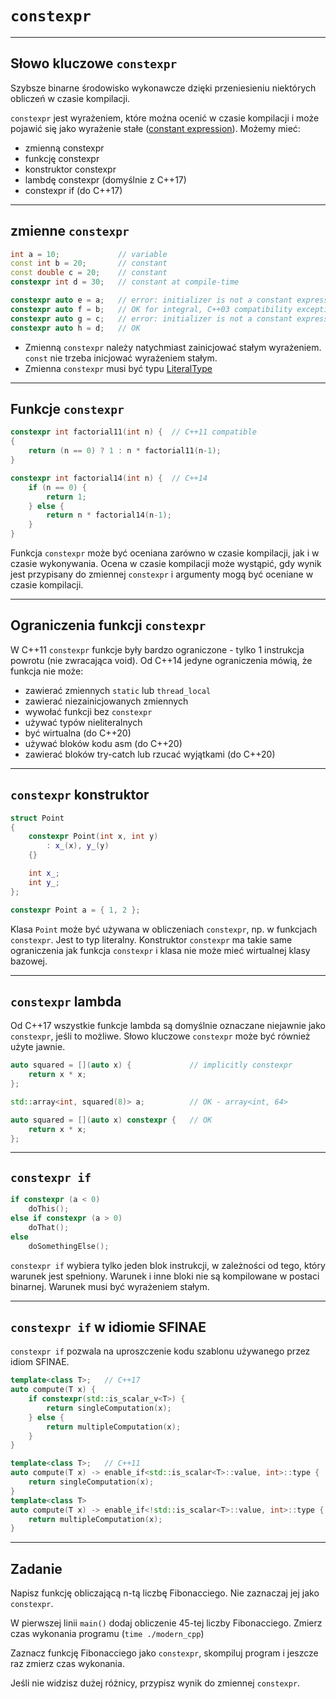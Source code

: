 <!-- .slide: data-background="#111111" -->
# `constexpr`

___

## Słowo kluczowe `constexpr`

Szybsze binarne środowisko wykonawcze dzięki przeniesieniu niektórych obliczeń w czasie kompilacji.

`constexpr` jest wyrażeniem, które można ocenić w czasie kompilacji i może pojawić się jako wyrażenie stałe ([constant expression](https://en.cppreference.com/w/cpp/language/constant_expression)). Możemy mieć:

* <!-- .element: class="fragment fade-in" --> zmienną constexpr
* <!-- .element: class="fragment fade-in" --> funkcję constexpr
* <!-- .element: class="fragment fade-in" --> konstruktor constexpr
* <!-- .element: class="fragment fade-in" --> lambdę constexpr (domyślnie z C++17)
* <!-- .element: class="fragment fade-in" --> constexpr if (do C++17)

___

## zmienne `constexpr`

```cpp
int a = 10;             // variable
const int b = 20;       // constant
const double c = 20;    // constant
constexpr int d = 30;   // constant at compile-time

constexpr auto e = a;   // error: initializer is not a constant expression
constexpr auto f = b;   // OK for integral, C++03 compatibility exception
constexpr auto g = c;   // error: initializer is not a constant expression
constexpr auto h = d;   // OK
```
<!-- .element: class="fragment fade-in" -->

* <!-- .element: class="fragment fade-in" --> Zmienną <code>constexpr</code> należy natychmiast zainicjować stałym wyrażeniem. <code>const</code> nie trzeba inicjować wyrażeniem stałym.
* <!-- .element: class="fragment fade-in" --> Zmienna <code>constexpr</code> musi być typu <a href="https://en.cppreference.com/w/cpp/named_req/LiteralType">LiteralType</a>

___

## Funkcje `constexpr`

```cpp
constexpr int factorial11(int n) {  // C++11 compatible
{
    return (n == 0) ? 1 : n * factorial11(n-1);
}

constexpr int factorial14(int n) {  // C++14
    if (n == 0) {
        return 1;
    } else {
        return n * factorial14(n-1);
    }
}
```

Funkcja `constexpr` może być oceniana zarówno w czasie kompilacji, jak i w czasie wykonywania. Ocena w czasie kompilacji może wystąpić, gdy wynik jest przypisany do zmiennej `constexpr` i argumenty mogą być oceniane w czasie kompilacji.
<!-- .element: class="fragment fade-in" -->

___

## Ograniczenia funkcji `constexpr`

W C++11 `constexpr` funkcje były bardzo ograniczone - tylko 1 instrukcja powrotu (nie zwracająca void). Od C++14 jedyne ograniczenia mówią, że funkcja nie może:

* <!-- .element: class="fragment fade-in" --> zawierać zmiennych <code>static</code> lub <code>thread_local</code>
* <!-- .element: class="fragment fade-in" --> zawierać niezainicjowanych zmiennych
* <!-- .element: class="fragment fade-in" --> wywołać funkcji bez <code>constexpr</code>
* <!-- .element: class="fragment fade-in" --> używać typów nieliteralnych
* <!-- .element: class="fragment fade-in" --> być wirtualna (do C++20)
* <!-- .element: class="fragment fade-in" --> używać bloków kodu asm (do C++20)
* <!-- .element: class="fragment fade-in" --> zawierać bloków try-catch lub rzucać wyjątkami (do C++20)

___

## `constexpr` konstruktor

```cpp
struct Point
{
    constexpr Point(int x, int y)
        : x_(x), y_(y)
    {}

    int x_;
    int y_;
};

constexpr Point a = { 1, 2 };
```

Klasa `Point` może być używana w obliczeniach `constexpr`, np. w funkcjach `constexpr`. Jest to typ literalny. Konstruktor `constexpr` ma takie same ograniczenia jak funkcja `constexpr` i klasa nie może mieć wirtualnej klasy bazowej.

___

## `constexpr` lambda

Od C++17 wszystkie funkcje lambda są domyślnie oznaczane niejawnie jako `constexpr`, jeśli to możliwe. Słowo kluczowe `constexpr` może być również użyte jawnie.

```cpp
auto squared = [](auto x) {             // implicitly constexpr
    return x * x;
};

std::array<int, squared(8)> a;          // OK - array<int, 64>

auto squared = [](auto x) constexpr {   // OK
    return x * x;
};
```

___

## `constexpr if`

```cpp
if constexpr (a < 0)
    doThis();
else if constexpr (a > 0)
    doThat();
else
    doSomethingElse();
```

`constexpr if` wybiera tylko jeden blok instrukcji, w zależności od tego, który warunek jest spełniony. Warunek i inne bloki nie są kompilowane w postaci binarnej. Warunek musi być wyrażeniem stałym. </p>

___

## `constexpr if` w idiomie SFINAE

`constexpr if` pozwala na uproszczenie kodu szablonu używanego przez idiom SFINAE.

```cpp
template<class T>;   // C++17
auto compute(T x) {
    if constexpr(std::is_scalar_v<T>) {
        return singleComputation(x);
    } else {
        return multipleComputation(x);
    }
}
```
<!-- .element: class="fragment fade-in" -->

```cpp
template<class T>;   // C++11
auto compute(T x) -> enable_if<std::is_scalar<T>::value, int>::type {
    return singleComputation(x);
}
template<class T>
auto compute(T x) -> enable_if<!std::is_scalar<T>::value, int>::type {
    return multipleComputation(x);
}
```
<!-- .element: class="fragment fade-in" -->

___

## Zadanie

Napisz funkcję obliczającą n-tą liczbę Fibonacciego. Nie zaznaczaj jej jako `constexpr`.

W pierwszej linii `main()` dodaj obliczenie 45-tej liczby Fibonacciego. Zmierz czas wykonania programu (`time ./modern_cpp`)

Zaznacz funkcję Fibonacciego jako `constexpr`, skompiluj program i jeszcze raz zmierz czas wykonania.

Jeśli nie widzisz dużej różnicy, przypisz wynik do zmiennej `constexpr`.
